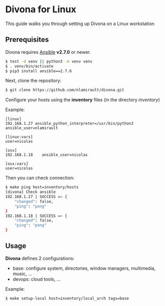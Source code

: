# Divona for Linux

This guide walks you through setting up Divona on a Linux workstation

## Prerequisites

Divona requires [Ansible](https://www.ansible.com) **v2.7.0** or newer.

```bash
$ test -d venv || python3 -m venv venv
$ . venv/bin/activate
$ pip3 install ansible==2.7.6
```

Next, clone the repository:

```bash
$ git clone https://github.com/nlamirault/divona.git
```

Configure your hosts using the **inventory** files (in the directory *inventory*)

Example:

```text
[linux]
192.168.1.27 ansible_python_interpreter=/usr/bin/python3     ansible_user=nlamirault

[linux:vars]
user=nicolas

[osx]
192.168.1.18    ansible_user=nicolas

[osx:vars]
user=nicolas
```

Then you can check connection:

```bash
$ make ping host=inventory/hosts
[divona] Check ansible
192.168.1.27 | SUCCESS => {
    "changed": false,
    "ping": "pong"
}
192.168.1.18 | SUCCESS => {
    "changed": false,
    "ping": "pong"
}
```

## Usage

**Divona** defines 2 configurations:

* base: configure system, directories, window managers, multimedia, music, ...
* devops: cloud tools, ...

Example:

```bash
$ make setup-local host=inventory/local_arch tags=base
```
